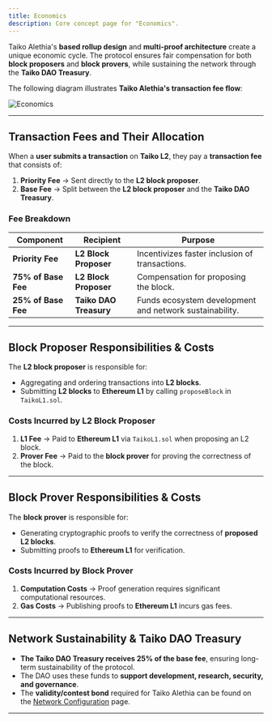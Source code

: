 ```yaml
---
title: Economics
description: Core concept page for "Economics".
---
```


Taiko Alethia's **based rollup design** and **multi-proof architecture** create a unique economic cycle. The protocol ensures fair compensation for both **block proposers** and **block provers**, while sustaining the network through the **Taiko DAO Treasury**.

The following diagram illustrates **Taiko Alethia's transaction fee flow**:

![Economics](~/assets/content/docs/taiko-alethia-protocol/based-economics.png)

---

## **Transaction Fees and Their Allocation**

When a **user submits a transaction** on **Taiko L2**, they pay a **transaction fee** that consists of:

1. **Priority Fee** → Sent directly to the **L2 block proposer**.
2. **Base Fee** → Split between the **L2 block proposer** and the **Taiko DAO Treasury**.

### **Fee Breakdown**

| Component           | Recipient              | Purpose                                                 |
| ------------------- | ---------------------- | ------------------------------------------------------- |
| **Priority Fee**    | **L2 Block Proposer**  | Incentivizes faster inclusion of transactions.          |
| **75% of Base Fee** | **L2 Block Proposer**  | Compensation for proposing the block.                   |
| **25% of Base Fee** | **Taiko DAO Treasury** | Funds ecosystem development and network sustainability. |

---

## **Block Proposer Responsibilities & Costs**

The **L2 block proposer** is responsible for:

- Aggregating and ordering transactions into **L2 blocks**.
- Submitting **L2 blocks** to **Ethereum L1** by calling `proposeBlock` in `TaikoL1.sol`.

### **Costs Incurred by L2 Block Proposer**

1. **L1 Fee** → Paid to **Ethereum L1** via `TaikoL1.sol` when proposing an L2 block.
2. **Prover Fee** → Paid to the **block prover** for proving the correctness of the block.

---

## **Block Prover Responsibilities & Costs**

The **block prover** is responsible for:

- Generating cryptographic proofs to verify the correctness of **proposed L2 blocks**.
- Submitting proofs to **Ethereum L1** for verification.

### **Costs Incurred by Block Prover**

1. **Computation Costs** → Proof generation requires significant computational resources.
2. **Gas Costs** → Publishing proofs to **Ethereum L1** incurs gas fees.

---

## **Network Sustainability & Taiko DAO Treasury**

- **The Taiko DAO Treasury receives 25% of the base fee**, ensuring long-term sustainability of the protocol.
- The DAO uses these funds to **support development, research, security, and governance**.
- The **validity/contest bond** required for Taiko Alethia can be found on the [Network Configuration](/network-reference/network-configuration) page.

---
